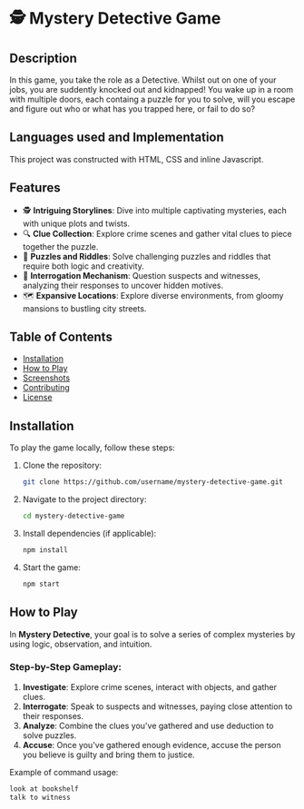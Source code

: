 # 🕵️ Mystery Detective Game

## Description
In this game, you take the role as a Detective. Whilst out on one of your jobs, you are suddently knocked out and kidnapped! You wake up in a room with multiple doors, each containg a puzzle for you to solve, will you escape and 
figure out who or what has you trapped here, or fail to do so?

## Languages used and Implementation
This project was constructed with HTML, CSS and inline Javascript. 

## Features
- 🕵️ **Intriguing Storylines**: Dive into multiple captivating mysteries, each with unique plots and twists.
- 🔍 **Clue Collection**: Explore crime scenes and gather vital clues to piece together the puzzle.
- 🧠 **Puzzles and Riddles**: Solve challenging puzzles and riddles that require both logic and creativity.
- 👥 **Interrogation Mechanism**: Question suspects and witnesses, analyzing their responses to uncover hidden motives.
- 🗺️ **Expansive Locations**: Explore diverse environments, from gloomy mansions to bustling city streets.

## Table of Contents
- [Installation](#installation)
- [How to Play](#how-to-play)
- [Screenshots](#screenshots)
- [Contributing](#contributing)
- [License](#license)

## Installation
To play the game locally, follow these steps:

1. Clone the repository:
    ```bash
    git clone https://github.com/username/mystery-detective-game.git
    ```

2. Navigate to the project directory:
    ```bash
    cd mystery-detective-game
    ```

3. Install dependencies (if applicable):
    ```bash
    npm install
    ```

4. Start the game:
    ```bash
    npm start
    ```

## How to Play
In **Mystery Detective**, your goal is to solve a series of complex mysteries by using logic, observation, and intuition.

### Step-by-Step Gameplay:
1. **Investigate**: Explore crime scenes, interact with objects, and gather clues.
2. **Interrogate**: Speak to suspects and witnesses, paying close attention to their responses.
3. **Analyze**: Combine the clues you've gathered and use deduction to solve puzzles.
4. **Accuse**: Once you've gathered enough evidence, accuse the person you believe is guilty and bring them to justice.

Example of command usage:
```bash
look at bookshelf
talk to witness
